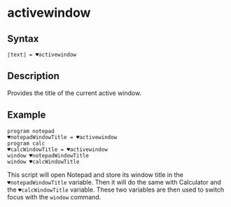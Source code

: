 # activewindow

## Syntax

```G1ANT
⟦text⟧ = ♥activewindow
```

## Description

Provides the title of the current active window.

## Example

```G1ANT
program notepad
♥notepadWindowTitle = ♥activewindow
program calc
♥calcWindowTitle = ♥activewindow
window ♥notepadWindowTitle
window ♥calcWindowTitle
```

This script will open Notepad and store its window title in the `♥notepadWindowTitle` variable. Then it will do the same with Calculator and the `♥calcWindowTitle` variable. These two variables are then used to switch focus with the `window` command.

